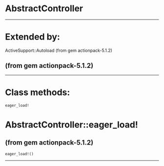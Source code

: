 # AbstractController

---
# Extended by:
ActiveSupport::Autoload (from gem actionpack-5.1.2)

(from gem actionpack-5.1.2)
---













---
# Class methods:

    eager_load!

# AbstractController::eager_load!

(from gem actionpack-5.1.2)
---
    eager_load!()

---


